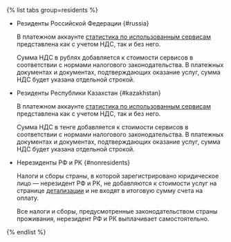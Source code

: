 {% list tabs group=residents %}

- Резиденты Российской Федерации {#russia}

  В платежном аккаунте [статистика по использованным сервисам](../operations/check-charges.md) представлена как с учетом НДС, так и без него.

  Сумма НДС в рублях добавляется к стоимости сервисов в соответствии с нормами налогового законодательства. В платежных документах и документах, подтверждающих оказание услуг, сумма НДС будет указана отдельной строкой.

- Резиденты Республики Казахстан {#kazakhstan}

  В платежном аккаунте [статистика по использованным сервисам](../operations/check-charges.md) представлена как с учетом НДС, так и без него.

  Сумма НДС в тенге добавляется к стоимости сервисов в соответствии с нормами налогового законодательства. В платежных документах и документах, подтверждающих оказание услуг, сумма НДС будет указана отдельной строкой.

- Нерезиденты РФ и РК {#nonresidents}

  Налоги и сборы страны, в которой зарегистрировано юридическое лицо — нерезидент РФ и РК, не добавляются к стоимости услуг на странице [детализации](../operations/check-charges.md) и не входят в итоговую сумму счета на оплату.

  Все налоги и сборы, предусмотренные законодательством страны проживания, нерезидент РФ и РК выплачивает самостоятельно.

{% endlist %}